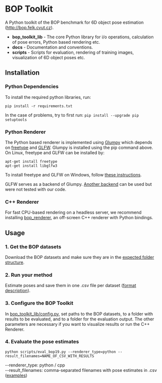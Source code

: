 # BOP Toolkit

A Python toolkit of the BOP benchmark for 6D object pose estimation
(http://bop.felk.cvut.cz).

- **bop_toolkit_lib** - The core Python library for i/o operations, calculation
  of pose errors, Python based rendering etc.
- **docs** - Documentation and conventions.
- **scripts** - Scripts for evaluation, rendering of training images,
  visualization of 6D object poses etc.

## Installation

### Python Dependencies

To install the required python libraries, run:
```
pip install -r requirements.txt
```

In the case of problems, try to first run: ```pip install --upgrade pip setuptools```

### Python Renderer

The Python based renderer is implemented using
[Glumpy](https://glumpy.github.io/) which depends on
[freetype](https://www.freetype.org/) and [GLFW](https://www.glfw.org/).
Glumpy is installed using the pip command above. On Linux, freetype and GLFW can
be installed by:

```
apt-get install freetype
apt-get install libglfw3
```

To install freetype and GLFW on Windows, follow [these instructions](https://glumpy.readthedocs.io/en/latest/installation.html#step-by-step-install-for-x64-bit-windows-7-8-and-10).

GLFW serves as a backend of Glumpy. [Another backend](https://glumpy.readthedocs.io/en/latest/api/app-backends.html)
can be used but were not tested with our code.

### C++ Renderer

For fast CPU-based rendering on a headless server, we recommend installing [bop_renderer](https://github.com/thodan/bop_renderer),
an off-screen C++ renderer with Python bindings.

## Usage

### 1. Get the BOP datasets

Download the BOP datasets and make sure they are in the [expected folder structure](https://bop.felk.cvut.cz/datasets/).

### 2. Run your method

Estimate poses and save them in one .csv file per dataset ([format description](https://bop.felk.cvut.cz/challenges/bop_challenge_2019/#howtoparticipate)).

### 3. Configure the BOP Toolkit

In [bop_toolkit_lib/config.py](https://github.com/thodan/bop_toolkit/blob/master/bop_toolkit_lib/config.py), set paths to the BOP datasets, to a folder with results to be evaluated, and to a folder for the evaluation output. The other parameters are necessary if you want to visualize results or run the C++ Renderer.

### 4. Evaluate the pose estimates
```
python scripts/eval_bop19.py --renderer_type=python --result_filenames=NAME_OF_CSV_WITH_RESULTS
```
--renderer_type: python / cpp  
--result_filenames: comma-separated filenames with pose estimates in .csv ([examples](http://ptak.felk.cvut.cz/6DB/public/bop_sample_results))
